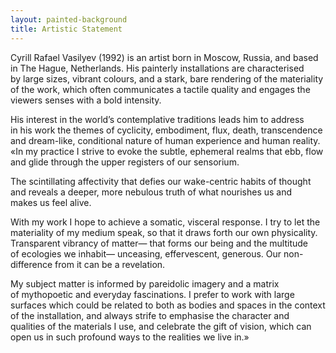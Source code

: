```yaml
---
layout: painted-background
title: Artistic Statement
---
```


<div class="about-page">

Cyrill Rafael Vasilyev (1992) is&nbsp;an&nbsp;artist born in&nbsp;Moscow, Russia, and based in&nbsp;The Hague, Netherlands. His painterly installations are characterised by&nbsp;large sizes, vibrant colours, and a&nbsp;stark, bare rendering of&nbsp;the materiality of&nbsp;the work, which often communicates a&nbsp;tactile quality and engages the viewers senses with a&nbsp;bold intensity.

His interest in&nbsp;the world&rsquo;s contemplative traditions leads him to&nbsp;address in&nbsp;his work the themes of&nbsp;cyclicity, embodiment, flux, death, transcendence and dream-like, conditional nature of&nbsp;human experience and human reality. &laquo;In&nbsp;my&nbsp;practice&nbsp;I strive to&nbsp;evoke the subtle, ephemeral realms that ebb, flow and glide through the upper registers of&nbsp;our sensorium.

The scintillating affectivity that defies our wake-centric habits of&nbsp;thought and reveals a&nbsp;deeper, more nebulous truth of&nbsp;what nourishes&nbsp;us and makes&nbsp;us feel alive.

With my&nbsp;work&nbsp;I hope to&nbsp;achieve a&nbsp;somatic, visceral response. I&nbsp;try to&nbsp;let the materiality of&nbsp;my&nbsp;medium speak, so&nbsp;that it&nbsp;draws forth our own physicality. Transparent vibrancy of&nbsp;matter&mdash; that forms our being and the multitude of&nbsp;ecologies we&nbsp;inhabit&mdash; unceasing, effervescent, generous. Our non-difference from it&nbsp;can be&nbsp;a&nbsp;revelation.

My&nbsp;subject matter is&nbsp;informed by&nbsp;pareidolic imagery and a&nbsp;matrix of&nbsp;mythopoetic and everyday fascinations. I&nbsp;prefer to&nbsp;work with large surfaces which could be&nbsp;related to&nbsp;both as&nbsp;bodies and spaces in&nbsp;the context of&nbsp;the installation, and always strife to&nbsp;emphasise the character and qualities of&nbsp;the materials I&nbsp;use, and celebrate the gift of&nbsp;vision, which can open&nbsp;us in&nbsp;such profound ways to&nbsp;the realities we&nbsp;live&nbsp;in.&raquo;

</div>

